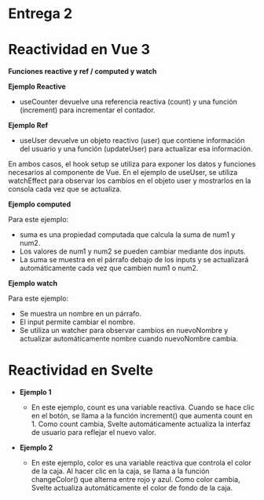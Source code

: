 # Entrega 2 

# Reactividad en Vue 3

**Funciones reactive y ref / computed y watch**

**Ejemplo Reactive**
 - useCounter devuelve una referencia reactiva (count) y una función (increment) para incrementar el contador.

**Ejemplo Ref**
 - useUser devuelve un objeto reactivo (user) que contiene información del usuario y una función (updateUser) para actualizar esa información.

En ambos casos, el hook setup se utiliza para exponer los datos y funciones necesarios al componente de Vue.
En el ejemplo de useUser, se utiliza watchEffect para observar los cambios en el objeto user y mostrarlos en la consola cada vez que se actualiza.

**Ejemplo computed**
  
Para este ejemplo: 
  - suma es una propiedad computada que calcula la suma de num1 y num2.
  - Los valores de num1 y num2 se pueden cambiar mediante dos inputs.
  - La suma se muestra en el párrafo debajo de los inputs y se actualizará automáticamente cada vez que cambien num1 o num2.

**Ejemplo watch**
  
Para este ejemplo: 
  - Se muestra un nombre en un párrafo.
  - El input permite cambiar el nombre.
  - Se utiliza un watcher para observar cambios en nuevoNombre y actualizar automáticamente nombre cuando nuevoNombre cambia.

# Reactividad en Svelte

- **Ejemplo 1**
     - En este ejemplo, count es una variable reactiva. Cuando se hace clic en el botón, se llama a la función increment() que aumenta count en 1. Como count cambia, Svelte automáticamente actualiza la interfaz de usuario para reflejar el nuevo valor.

- **Ejemplo 2**
     - En este ejemplo, color es una variable reactiva que controla el color de la caja. Al hacer clic en la caja, se llama a la función changeColor() que alterna entre rojo y azul. Como color cambia, Svelte actualiza automáticamente el color de fondo de la caja.
